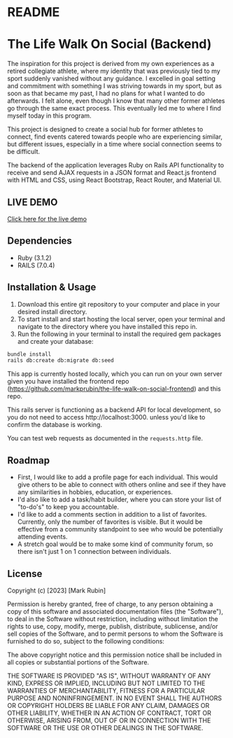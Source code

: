 # README

# The Life Walk On Social (Backend)

The inspiration for this project is derived from my own experiences as a retired collegiate athlete, where my identity that was previously tied to my sport suddenly vanished without any guidance. I excelled in goal setting and commitment with something I was striving towards in my sport, but as soon as that became my past, I had no plans for what I wanted to do afterwards. I felt alone, even though I know that many other former athletes go through the same exact process. This eventually led me to where I find myself today in this program.

This project is designed to create a social hub for former athletes to connect, find events catered towards people who are experiencing similar, but different issues, especially in a time where social connection seems to be difficult.

The backend of the application leverages Ruby on Rails API functionality to receive and send AJAX requests in a JSON format and React.js frontend with HTML and CSS, using React Bootstrap, React Router, and Material UI.

## LIVE DEMO

[Click here for the live demo](https://vimeo.com/846104295)

## Dependencies

- Ruby (3.1.2)
- RAILS (7.0.4)

## Installation & Usage

1. Download this entire git repository to your computer and place in your desired install directory.
2. To start install and start hosting the local server, open your terminal and navigate to the directory where you have installed this repo in.
3. Run the following in your terminal to install the required gem packages and create your database:

```bash
bundle install
rails db:create db:migrate db:seed
```

This app is currently hosted locally, which you can run on your own server given you have installed the frontend repo (https://github.com/markprubin/the-life-walk-on-social-frontend) and this repo.

This rails server is functioning as a backend API for local development, so you do not need to access http://localhost:3000. unless you'd like to confirm the database is working.

You can test web requests as documented in the `requests.http` file.

## Roadmap

- First, I would like to add a profile page for each individual. This would give others to be able to connect with others online and see if they have any similarities in hobbies, education, or experiences.
- I'd also like to add a task/habit builder, where you can store your list of "to-do's" to keep you accountable.
- I'd like to add a comments section in addition to a list of favorites. Currently, only the number of favorites is visible. But it would be effective from a community standpoint to see who would be potentially attending events.
- A stretch goal would be to make some kind of community forum, so there isn't just 1 on 1 connection between individuals.

## License

Copyright (c) [2023] [Mark Rubin]

Permission is hereby granted, free of charge, to any person obtaining a copy
of this software and associated documentation files (the "Software"), to deal
in the Software without restriction, including without limitation the rights
to use, copy, modify, merge, publish, distribute, sublicense, and/or sell
copies of the Software, and to permit persons to whom the Software is
furnished to do so, subject to the following conditions:

The above copyright notice and this permission notice shall be included in all
copies or substantial portions of the Software.

THE SOFTWARE IS PROVIDED "AS IS", WITHOUT WARRANTY OF ANY KIND, EXPRESS OR
IMPLIED, INCLUDING BUT NOT LIMITED TO THE WARRANTIES OF MERCHANTABILITY,
FITNESS FOR A PARTICULAR PURPOSE AND NONINFRINGEMENT. IN NO EVENT SHALL THE
AUTHORS OR COPYRIGHT HOLDERS BE LIABLE FOR ANY CLAIM, DAMAGES OR OTHER
LIABILITY, WHETHER IN AN ACTION OF CONTRACT, TORT OR OTHERWISE, ARISING FROM,
OUT OF OR IN CONNECTION WITH THE SOFTWARE OR THE USE OR OTHER DEALINGS IN THE
SOFTWARE.
